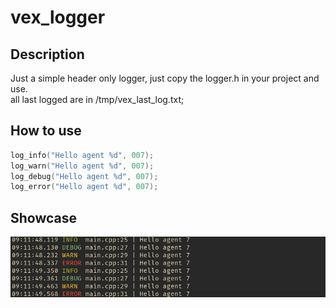 # vex_logger

## Description

Just a simple header only logger, just copy the logger.h in your project and use.  
all last logged are in /tmp/vex_last_log.txt;

## How to use

```cpp
log_info("Hello agent %d", 007);
log_warn("Hello agent %d", 007);
log_debug("Hello agent %d", 007);
log_error("Hello agent %d", 007);

```

## Showcase
![](log_example.png)

